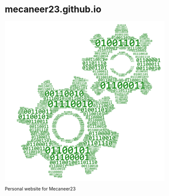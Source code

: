 # mecaneer23.github.io

[![GitHub](resources/gearsNoBackground.png)](https://mecaneer23.github.io)

Personal website for Mecaneer23
